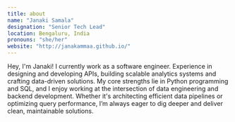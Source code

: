 ```yaml
---
title: about
name: "Janaki Samala"
designation: "Senior Tech Lead"
location: Bengaluru, India
pronouns: "she/her"
website: "http://janakammaa.github.io/"
---
```


Hey, I'm Janaki! I currently work as a software engineer. Experience in designing and developing APIs, building scalable analytics systems and crafting data-driven solutions. My core strengths lie in Python programming and SQL, and I enjoy working at the intersection of data engineering and backend development. Whether it's architecting efficient data pipelines or optimizing query performance, I’m always eager to dig deeper and deliver clean, maintainable solutions.

